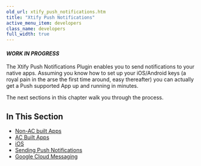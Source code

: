 ```yaml
---
old_url: xtify_push_notifications.htm
title: "Xtify Push Notifications"
active_menu_item: developers
class_name: developers
full_width: true
---
```


#### *WORK IN PROGRESS*

The Xtify Push Notifications Plugin enables you to send notifications to your native apps. Assuming you know how to set up your iOS/Android keys (a royal pain in the arse the first time around, easy thereafter) you can actually get a Push supported App up and running in minutes. 

The next sections in this chapter walk you through the process.


## In This Section

 - [Non-AC built Apps](/developers/documentation/ac-mobile-build-phonegap/ac-mobile-build/ac-build-plugins/xtify-push-notifications/xtify-non-ac-apps)
 - [AC Built Apps](/developers/documentation/ac-mobile-build-phonegap/ac-mobile-build/ac-build-plugins/xtify-push-notifications/xtify-ac-built-apps)
 - [iOS](http://www.applicationcraft.com/developers/documentation/ac-mobile-build-phonegap/ac-mobile-build/ac-build-plugins/xtify-push-notifications/iOS/)
 - [Sending Push Notifications](/developers/documentation/ac-mobile-build-phonegap/ac-mobile-build/ac-build-plugins/xtify-push-notifications/xtify-push-message)
 - [Google Cloud Messaging](/developers/documentation/ac-mobile-build-phonegap/ac-mobile-build/ac-build-plugins/xtify-push-notifications/google-cloud-messaging)
